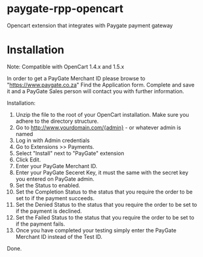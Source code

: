 paygate-rpp-opencart
====================

Opencart extension that integrates with Paygate payment gateway

Installation
====================
Note:  Compatible with OpenCart 1.4.x and 1.5.x

In order to get a PayGate Merchant ID please browse to "https://www.paygate.co.za"
Find the Application form.
Complete and save it and a PayGate Sales person will contact you with further information.

Installation:

1. Unzip the file to the root of your OpenCart installation. Make sure you adhere to the directory structure.
2. Go to http://www.yourdomain.com/{admin} - or whatever admin is named
3. Log in with Admin credentials
4. Go to Extensions >> Payments.  
5. Select "Install" next to "PayGate" extension
6. Click Edit.  
7. Enter your PayGate Merchant ID.
8. Enter your PayGate Seceret Key, it must the same with the secret key you entered on PayGate admin.
9. Set the Status to enabled.
10. Set the Completion Status to the status that you require the order to be set to if the payment succeeds.
11. Set the Denied Status to the status that you require the order to be set to if the payment is declined.
12. Set the Failed Status to the status that you require the order to be set to if the payment fails.
13. Once you have completed your testing simply enter the PayGate Merchant ID instead of the Test ID.

Done.
